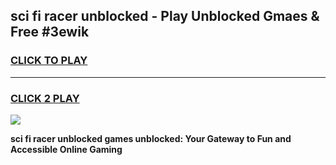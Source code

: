 
## sci fi racer unblocked - Play Unblocked Gmaes & Free #3ewik
<h3>
<a href="https://news.freeplayer.one?title=sci_fi_racer_unblocked&ref=24F">CLICK TO PLAY</a></h3>
<hr>

<h3>
<a href="https://news.freeplayer.one?title=sci_fi_racer_unblocked&ref=24F">CLICK 2 PLAY</a>
  
</h3>

<a href="https://news.freeplayer.one?title=sci_fi_racer_unblocked&ref=24F/"><img src="https://clearcache.store/games.png"></a>


**sci fi racer unblocked games unblocked: Your Gateway to Fun and Accessible Online Gaming**
